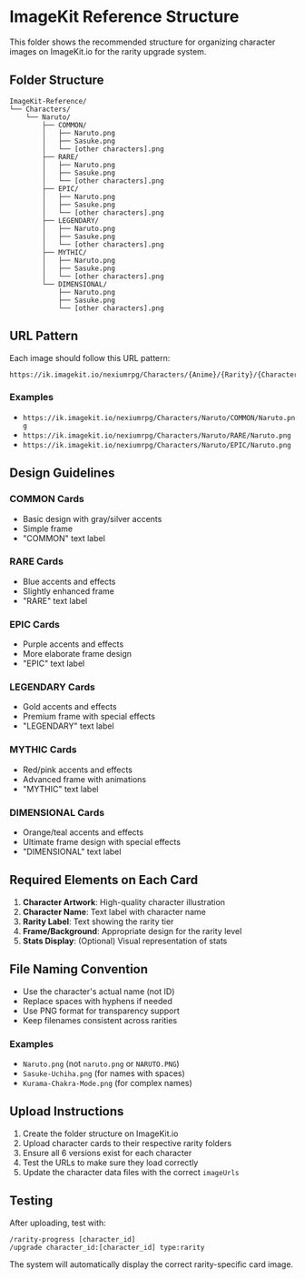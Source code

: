 # ImageKit Reference Structure

This folder shows the recommended structure for organizing character images on ImageKit.io for the rarity upgrade system.

## Folder Structure

```
ImageKit-Reference/
└── Characters/
    └── Naruto/
        ├── COMMON/
        │   ├── Naruto.png
        │   ├── Sasuke.png
        │   └── [other characters].png
        ├── RARE/
        │   ├── Naruto.png
        │   ├── Sasuke.png
        │   └── [other characters].png
        ├── EPIC/
        │   ├── Naruto.png
        │   ├── Sasuke.png
        │   └── [other characters].png
        ├── LEGENDARY/
        │   ├── Naruto.png
        │   ├── Sasuke.png
        │   └── [other characters].png
        ├── MYTHIC/
        │   ├── Naruto.png
        │   ├── Sasuke.png
        │   └── [other characters].png
        └── DIMENSIONAL/
            ├── Naruto.png
            ├── Sasuke.png
            └── [other characters].png
```

## URL Pattern

Each image should follow this URL pattern:

```
https://ik.imagekit.io/nexiumrpg/Characters/{Anime}/{Rarity}/{CharacterName}.png
```

### Examples

- `https://ik.imagekit.io/nexiumrpg/Characters/Naruto/COMMON/Naruto.png`
- `https://ik.imagekit.io/nexiumrpg/Characters/Naruto/RARE/Naruto.png`
- `https://ik.imagekit.io/nexiumrpg/Characters/Naruto/EPIC/Naruto.png`

## Design Guidelines

### COMMON Cards

- Basic design with gray/silver accents
- Simple frame
- "COMMON" text label

### RARE Cards

- Blue accents and effects
- Slightly enhanced frame
- "RARE" text label

### EPIC Cards

- Purple accents and effects
- More elaborate frame design
- "EPIC" text label

### LEGENDARY Cards

- Gold accents and effects
- Premium frame with special effects
- "LEGENDARY" text label

### MYTHIC Cards

- Red/pink accents and effects
- Advanced frame with animations
- "MYTHIC" text label

### DIMENSIONAL Cards

- Orange/teal accents and effects
- Ultimate frame design with special effects
- "DIMENSIONAL" text label

## Required Elements on Each Card

1. **Character Artwork**: High-quality character illustration
2. **Character Name**: Text label with character name
3. **Rarity Label**: Text showing the rarity tier
4. **Frame/Background**: Appropriate design for the rarity level
5. **Stats Display**: (Optional) Visual representation of stats

## File Naming Convention

- Use the character's actual name (not ID)
- Replace spaces with hyphens if needed
- Use PNG format for transparency support
- Keep filenames consistent across rarities

### Examples

- `Naruto.png` (not `naruto.png` or `NARUTO.PNG`)
- `Sasuke-Uchiha.png` (for names with spaces)
- `Kurama-Chakra-Mode.png` (for complex names)

## Upload Instructions

1. Create the folder structure on ImageKit.io
2. Upload character cards to their respective rarity folders
3. Ensure all 6 versions exist for each character
4. Test the URLs to make sure they load correctly
5. Update the character data files with the correct `imageUrls`

## Testing

After uploading, test with:

```
/rarity-progress [character_id]
/upgrade character_id:[character_id] type:rarity
```

The system will automatically display the correct rarity-specific card image.
